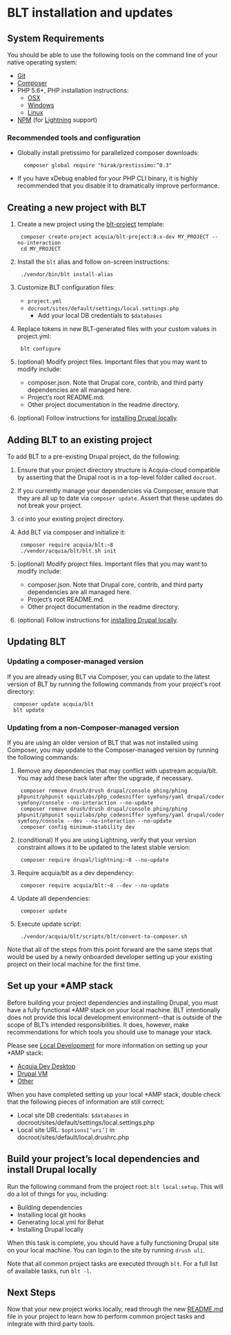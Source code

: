 # BLT installation and updates

## System Requirements

You should be able to use the following tools on the command line of your native operating system:

* [Git](https://git-scm.com/)
* [Composer](https://getcomposer.org/download/)
* PHP 5.6+, PHP installation instructions:
    * [OSX](http://justinhileman.info/article/reinstalling-php-on-mac-os-x/)
    * [Windows](http://php.net/manual/en/install.windows.php)
    * [Linux](http://php.net/manual/en/install.unix.debian.php)
* [NPM](https://nodejs.org/en/download/) (for [Lightning](https://github.com/acquia/lightning) support)

### Recommended tools and configuration

* Globally install pretissimo for parallelized composer downloads:

        composer global require "hirak/prestissimo:^0.3"

* If you have xDebug enabled for your PHP CLI binary, it is highly recommended that you disable it to dramatically improve performance.

## Creating a new project with BLT

1. Create a new project using the [blt-project](https://github.com/acquia/blt-project) template:

        composer create-project acquia/blt-project:8.x-dev MY_PROJECT --no-interaction
        cd MY_PROJECT

1. Install the `blt` alias and follow on-screen instructions:

        ./vendor/bin/blt install-alias

1. Customize BLT configuration files:
    * `project.yml`
    * `docroot/sites/default/settings/local.settings.php`
        * Add your local DB credentials to `$databases`
1. Replace tokens in new BLT-generated files with your custom values in project.yml:


        blt configure

1. (optional) Modify project files. Important files that you may want to modify include:
    * composer.json. Note that Drupal core, contrib, and third party dependencies are all managed here.
    * Project’s root README.md.
    * Other project documentation in the readme directory.
1. (optional) Follow instructions for <a href="#install">installing Drupal locally</a>.

## Adding BLT to an existing project

To add BLT to a pre-existing Drupal project, do the following:

1. Ensure that your project directory structure is Acquia-cloud compatible by asserting that the Drupal root is in a top-level folder called `docroot`.
1. If you currently manage your dependencies via Composer, ensure that they are all up to date via `composer update`. Assert that these updates do not break your project.
1. `cd` into your existing project directory.
1. Add BLT via composer and initialize it:

        composer require acquia/blt:~8
        ./vendor/acquia/blt/blt.sh init

1. (optional) Modify project files. Important files that you may want to modify include:
    * composer.json. Note that Drupal core, contrib, and third party dependencies are all managed here.
    * Project’s root README.md.
    * Other project documentation in the readme directory.
1. (optional) Follow instructions for <a href="#install">installing Drupal locally</a>.

## Updating BLT

### Updating a composer-managed version

If you are already using BLT via Composer, you can update to the latest version of BLT by running the following commands from your project's root directory:

      composer update acquia/blt
      blt update


### Updating from a non-Composer-managed version

If you are using an older version of BLT that was not installed using Composer, you may update to the Composer-managed version by running the following commands:

1. Remove any dependencies that may conflict with upstream acquia/blt. You may add these back later after the upgrade, if necessary.

        composer remove drush/drush drupal/console phing/phing phpunit/phpunit squizlabs/php_codesniffer symfony/yaml drupal/coder symfony/console --no-interaction --no-update
        composer remove drush/drush drupal/console phing/phing phpunit/phpunit squizlabs/php_codesniffer symfony/yaml drupal/coder symfony/console --dev --no-interaction --no-update
        composer config minimum-stability dev

1. (conditional) If you are using Lightning, verify that your version constraint allows it to be updated to the latest stable version:

        composer require drupal/lightning:~8 --no-update
  
1. Require acquia/blt as a dev dependency:

        composer require acquia/blt:~8 --dev --no-update
  
1. Update all dependencies:

        composer update

1. Execute update script:

        ./vendor/acquia/blt/scripts/blt/convert-to-composer.sh


Note that all of the steps from this point forward are the same steps that would be used by a newly onboarded developer setting up your existing project on their local machine for the first time.

## Set up your \*AMP stack

Before building your project dependencies and installing Drupal, you must have a fully functional \*AMP stack on your local machine. BLT intentionally does not provide this local development environment--that is outside of the scope of BLT’s intended responsibilities. It does, however, make recommendations for which tools you should use to manage your stack.

Please see [Local Development](readme/local-development.md) for more information on setting up your \*AMP stack:

* [Acquia Dev Desktop](readme/local-development.md#using-acquia-dev-desktop-for-blt-generated-projects)
* [Drupal VM](readme/local-development.md#using-drupal-vm-for-blt-generated-projects)
* [Other](readme/local-development.md#alternative-local-development-environments)

When you have completed setting up your local \*AMP stack, double check that the following pieces of information are still correct:

* Local site DB credentials: `$databases` in docroot/sites/default/settings/local.settings.php
* Local site URL: `$options[‘uri’]` in docroot/sites/default/local.drushrc.php

## Build your project’s local dependencies and install Drupal locally

Run the following command from the project root: `blt local:setup`. This will do a lot of things for you, including:

* Building dependencies
* Installing local git hooks
* Generating local.yml for Behat
* Installing Drupal locally

When this task is complete, you should have a fully functioning Drupal site on your local machine. You can login to the site by running `drush uli`.

Note that all common project tasks are executed through `blt`. For a full list of available tasks, run `blt -l`.

## Next Steps

Now that your new project works locally, read through the new [README.md](https://github.com/acquia/blt/blob/8.x/template/README.md) file in your project to learn how to perform common project tasks and integrate with third party tools.
